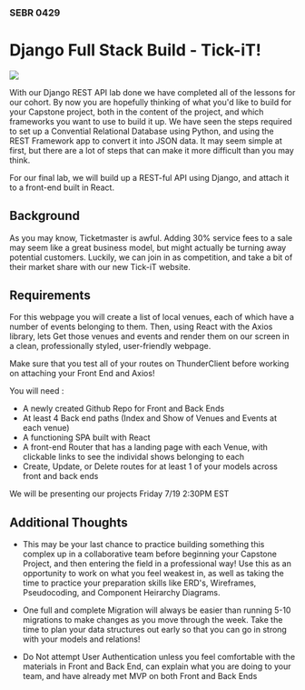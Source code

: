 ### SEBR 0429

# Django Full Stack Build - Tick-iT!

![](https://media.istockphoto.com/id/1461816749/photo/a-crowd-of-people-with-raised-arms-during-a-music-concert-with-an-amazing-light-show-black.jpg?s=612x612&w=0&k=20&c=-hdWCLDP5AI9A3mjq3JPMPKhXxJ2P1iItPDFktQHxX8=)

With our Django REST API lab done we have completed all of the lessons for our cohort. By now you are hopefully thinking of what you'd like to build for your Capstone project, both in the content of the project, and which frameworks you want to use to build it up. We have seen the steps required to set up a Convential Relational Database using Python, and using the REST Framework app to convert it into JSON data. It may seem simple at first, but there are a lot of steps that can make it more difficult than you may think.

For our final lab, we will build up a REST-ful API using Django, and attach it to a front-end built in  React.

## Background

As you may know, Ticketmaster is awful. Adding 30% service fees to a sale may seem like a great business model, but might actually be turning away potential customers. Luckily, we can join in as competition, and take a bit of their market share with our new Tick-iT website. 

## Requirements

For this webpage you will create a list of local venues, each of which have a number of events belonging to them. Then, using React with the Axios library, lets Get those venues and events and render them on our screen in a clean, professionally styled, user-friendly webpage.

Make sure that you test all of your routes on ThunderClient before working on attaching your Front End and Axios!

You will need :

- A newly created Github Repo for Front and Back Ends
- At least 4 Back end paths (Index and Show of Venues and Events at each venue)
- A functioning SPA built with React
- A front-end Router that has a landing page with each Venue, with clickable links to see the individal shows belonging to each
- Create, Update, or Delete routes for at least 1 of your models across front and back ends


We will be presenting our projects Friday 7/19 2:30PM EST


## Additional Thoughts

- This may be your last chance to practice building something this complex up in a collaborative team before beginning your Capstone Project, and then entering the field in a professional way! Use this as an opportunity to work on what you feel weakest in, as well as taking the time to practice your preparation skills like ERD's, Wireframes, Pseudocoding, and Component Heirarchy Diagrams.

- One full and complete Migration will always be easier than running 5-10 migrations to make changes as you move through the week. Take the time to plan your data structures out early so that you can go in strong with your models and relations!

- Do Not attempt User Authentication unless you feel comfortable with the materials in Front and Back End, can explain what you are doing to your team, and have already met MVP on both Front and Back Ends


